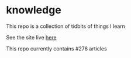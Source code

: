 # knowledge

This repo is a collection of tidbits of things I learn

See the site live [here](https://mark1626.github.io/knowledge/)

This repo currently contains #276 articles

